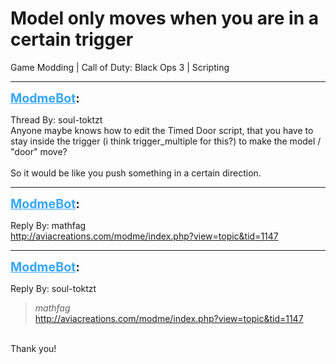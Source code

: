 # Model only moves when you are in a certain trigger
Game Modding | Call of Duty: Black Ops 3 | Scripting

---
<strong style="font-size: 1.4em;"><span style="text-decoration: underline;text-decoration-color: #34a7f9;"><span style="color:#34a7f9;">ModmeBot</span></span>:</strong>

<p>Thread By: soul-toktzt<br />Anyone maybe knows how to edit the Timed Door script, that you have to stay inside the trigger (i think trigger_multiple for this?) to make the model / &quot;door&quot; move?<br /> <br />So it would be like you push something in a certain direction.</p>

---
<strong style="font-size: 1.4em;"><span style="text-decoration: underline;text-decoration-color: #34a7f9;"><span style="color:#34a7f9;">ModmeBot</span></span>:</strong>

<p>Reply By: mathfag<br /><a href="http://aviacreations.com/modme/index.php?view=topic&tid=1147">http://aviacreations.com/modme/index.php?view=topic&amp;tid=1147</a></p>

---
<strong style="font-size: 1.4em;"><span style="text-decoration: underline;text-decoration-color: #34a7f9;"><span style="color:#34a7f9;">ModmeBot</span></span>:</strong>

<p>Reply By: soul-toktzt<br /><blockquote><em>mathfag</em><br /><a href="http://aviacreations.com/modme/index.php?view=topic&tid=1147">http://aviacreations.com/modme/index.php?view=topic&amp;tid=1147</a></blockquote><br /> Thank you!</p>
